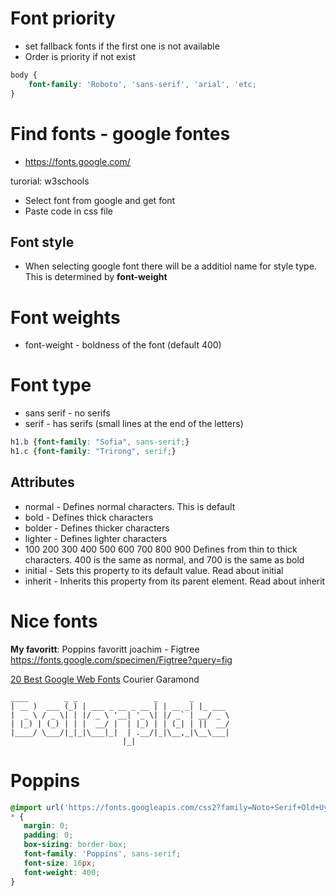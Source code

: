 


# Font priority
* set fallback fonts if the first one is not available
* Order is priority if not exist
```css
body {
    font-family: 'Roboto', 'sans-serif', 'arial', 'etc;
}
```



# Find fonts - google fontes
* https://fonts.google.com/


turorial: w3schools
* Select font from google and get font
* Paste code in css file


## Font style

* When selecting google font there will be a additiol name for style type. This
  is determined by **font-weight**

# Font weights

* font-weight - boldness of the font (default 400)

# Font type
* sans serif - no serifs
* serif - has serifs (small lines at the end of the letters)

```css
h1.b {font-family: "Sofia", sans-serif;}
h1.c {font-family: "Trirong", serif;}
```




## Attributes
* normal - Defines normal characters. This is default	
* bold - Defines thick characters	
* bolder - Defines thicker characters	
* lighter - Defines lighter characters	
* 100
    200
    300
    400
    500
    600
    700
    800
    900	Defines from thin to thick characters. 400 is the same as normal, and 700 is the same as bold	
* initial - Sets this property to its default value. Read about initial	
* inherit - Inherits this property from its parent element. Read about inherit


# Nice fonts
**My favoritt**: Poppins
favoritt joachim - Figtree https://fonts.google.com/specimen/Figtree?query=fig

[20 Best Google Web Fonts](https://www.awwwards.com/20-best-web-fonts-from-google-web-fonts-and-font-face.html)
Courier
Garamond

 
 ```
 ____        _ _                 _       _       
| __ )  ___ (_) | ___ _ __ _ __ | | __ _| |_ ___ 
|  _ \ / _ \| | |/ _ \ '__| '_ \| |/ _` | __/ _ \
| |_) | (_) | | |  __/ |  | |_) | | (_| | ||  __/
|____/ \___/|_|_|\___|_|  | .__/|_|\__,_|\__\___|
                          |_|                    
 ```
 
 
 # Poppins
 
 ```css
@import url('https://fonts.googleapis.com/css2?family=Noto+Serif+Old+Uyghur&family=Poppins:ital,wght@0,100;0,200;0,300;0,400;0,500;0,600;0,700;0,800;0,900;1,100;1,200;1,300;1,400;1,500;1,600;1,700;1,800;1,900&family=Roboto:ital,wght@0,400;0,500;0,700;1,500&display=swap');
* {
    margin: 0;
    padding: 0;
    box-sizing: border-box;
    font-family: 'Poppins', sans-serif;
    font-size: 16px; 
    font-weight: 400; 
}
 ```
 
